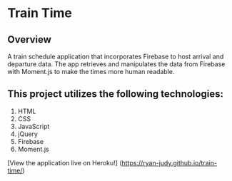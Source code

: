 # Train Time

## Overview
A train schedule application that incorporates Firebase to host arrival and departure data. The app retrieves and manipulates the data from Firebase with Moment.js to make the times more human readable.

## This project utilizes the following technologies:
1. HTML
2. CSS
3. JavaScript
4. jQuery
5. Firebase
6. Moment.js

[View the application live on Heroku!] (https://ryan-judy.github.io/train-time/)
